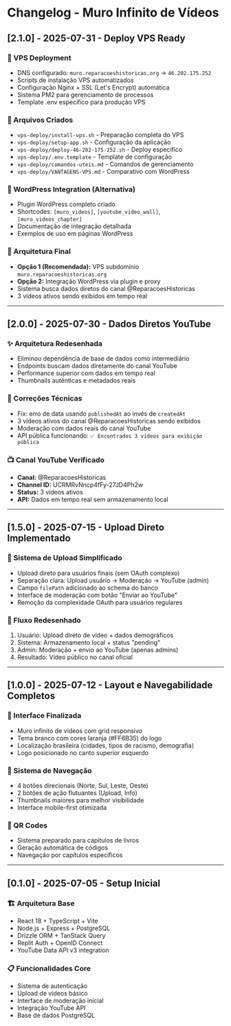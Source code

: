 # Changelog - Muro Infinito de Vídeos

## [2.1.0] - 2025-07-31 - Deploy VPS Ready

### 🚀 VPS Deployment
- DNS configurado: `muro.reparacoeshistoricas.org` → `46.202.175.252`
- Scripts de instalação VPS automatizados
- Configuração Nginx + SSL (Let's Encrypt) automática
- Sistema PM2 para gerenciamento de processos
- Template .env específico para produção VPS

### 📁 Arquivos Criados
- `vps-deploy/install-vps.sh` - Preparação completa do VPS
- `vps-deploy/setup-app.sh` - Configuração da aplicação
- `vps-deploy/deploy-46-202-175-252.sh` - Deploy específico
- `vps-deploy/.env.template` - Template de configuração
- `vps-deploy/comandos-uteis.md` - Comandos de gerenciamento
- `vps-deploy/VANTAGENS-VPS.md` - Comparativo com WordPress

### 🔄 WordPress Integration (Alternativa)
- Plugin WordPress completo criado
- Shortcodes: `[muro_videos]`, `[youtube_video_wall]`, `[muro_videos_chapter]`
- Documentação de integração detalhada
- Exemplos de uso em páginas WordPress

### 🎯 Arquitetura Final
- **Opção 1 (Recomendada):** VPS subdomínio `muro.reparacoeshistoricas.org`
- **Opção 2:** Integração WordPress via plugin e proxy
- Sistema busca dados diretos do canal @ReparacoesHistoricas
- 3 vídeos ativos sendo exibidos em tempo real

---

## [2.0.0] - 2025-07-30 - Dados Diretos YouTube

### ✨ Arquitetura Redesenhada
- Eliminou dependência de base de dados como intermediário
- Endpoints buscam dados diretamente do canal YouTube
- Performance superior com dados em tempo real
- Thumbnails autênticas e metadados reais

### 🔧 Correções Técnicas
- Fix: erro de data usando `publishedAt` ao invés de `createdAt`
- 3 vídeos ativos do canal @ReparacoesHistoricas sendo exibidos
- Moderação com dados reais do canal YouTube
- API pública funcionando: `✅ Encontrados 3 vídeos para exibição pública`

### 📺 Canal YouTube Verificado
- **Canal:** @ReparacoesHistoricas
- **Channel ID:** UCRMRvNncp4fFy-27JD4Ph2w
- **Status:** 3 vídeos ativos
- **API:** Dados em tempo real sem armazenamento local

---

## [1.5.0] - 2025-07-15 - Upload Direto Implementado

### 🎯 Sistema de Upload Simplificado
- Upload direto para usuários finais (sem OAuth complexo)
- Separação clara: Upload usuário → Moderação → YouTube (admin)
- Campo `filePath` adicionado ao schema do banco
- Interface de moderação com botão "Enviar ao YouTube"
- Remoção da complexidade OAuth para usuários regulares

### 🔄 Fluxo Redesenhado
1. Usuário: Upload direto de vídeo + dados demográficos
2. Sistema: Armazenamento local + status "pending"
3. Admin: Moderação + envio ao YouTube (apenas admins)
4. Resultado: Vídeo público no canal oficial

---

## [1.0.0] - 2025-07-12 - Layout e Navegabilidade Completos

### 🎨 Interface Finalizada
- Muro infinito de vídeos com grid responsivo
- Tema branco com cores laranja (#FF6B35) do logo
- Localização brasileira (cidades, tipos de racismo, demografia)
- Logo posicionado no canto superior esquerdo

### 🧭 Sistema de Navegação
- 4 botões direcionais (Norte, Sul, Leste, Oeste)
- 2 botões de ação flutuantes (Upload, Info)
- Thumbnails maiores para melhor visibilidade
- Interface mobile-first otimizada

### 📱 QR Codes
- Sistema preparado para capítulos de livros
- Geração automática de códigos
- Navegação por capítulos específicos

---

## [0.1.0] - 2025-07-05 - Setup Inicial

### 🏗️ Arquitetura Base
- React 18 + TypeScript + Vite
- Node.js + Express + PostgreSQL
- Drizzle ORM + TanStack Query
- Replit Auth + OpenID Connect
- YouTube Data API v3 integration

### 📋 Funcionalidades Core
- Sistema de autenticação
- Upload de vídeos básico
- Interface de moderação inicial
- Integração YouTube API
- Base de dados PostgreSQL